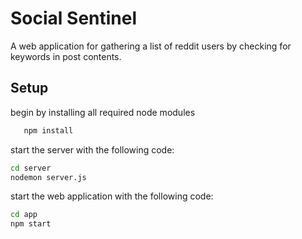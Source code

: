 # Social Sentinel
A web application for gathering a list of reddit users by checking for keywords in post contents.

## Setup

begin by installing all required node modules
```bash
   npm install
   ```
start the server with the following code:
```bash
cd server
nodemon server.js
  ```
  
start the web application with the following code:
```bash
cd app
npm start
  ```
